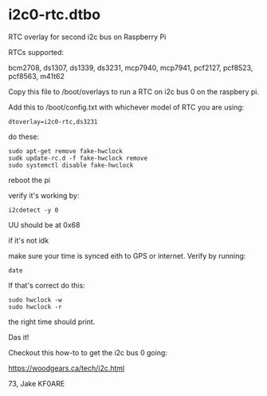 # i2c0-rtc.dtbo
RTC overlay for second i2c bus on Raspberry Pi

RTCs supported:

bcm2708, 
ds1307, 
ds1339, 
ds3231, 
mcp7940, 
mcp7941, 
pcf2127, 
pcf8523, 
pcf8563, 
m41t62


Copy this file to /boot/overlays to run a RTC on i2c bus 0 on the raspbery pi.

Add this to /boot/config.txt with whichever model of RTC you are using:

`dtoverlay=i2c0-rtc,ds3231`

do these:

```
sudo apt-get remove fake-hwclock
sudk update-rc.d -f fake-hwclock remove
sudo systemctl disable fake-hwclock
```

reboot the pi

verify it's working by:

`i2cdetect -y 0`

UU should be at 0x68

if it's not idk

make sure your time is synced eith to GPS or internet.
Verify by running:

`date`

If that's correct do this:
```
sudo hwclock -w
sudo hwclock -r
```
the right time should print.

Das it!

Checkout this how-to to get the i2c bus 0 going:

https://woodgears.ca/tech/i2c.html

73, Jake KF0ARE
